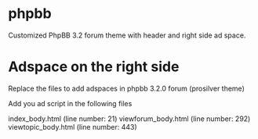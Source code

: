 # phpbb
Customized PhpBB 3.2 forum theme with header and right side ad space. 

# Adspace on the right side
Replace the files to add adspaces in phpbb 3.2.0 forum (prosilver theme)

Add you ad script in the following files 

index_body.html (line number: 21)
viewforum_body.html (line number: 292)
viewtopic_body.html (line number: 443)
